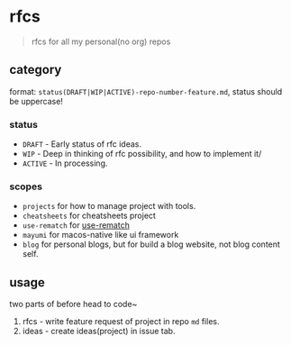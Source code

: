 # rfcs
> rfcs for all my personal(no org) repos

## category

format: `status(DRAFT|WIP|ACTIVE)-repo-number-feature.md`, status should be uppercase!

### status

- `DRAFT` - Early status of rfc ideas.
- `WIP` - Deep in thinking of rfc possibility, and how to implement it/
- `ACTIVE` - In processing.

### scopes

- `projects` for how to manage project with tools.
- `cheatsheets` for cheatsheets project
- `use-rematch` for [use-rematch](https://github.com/JiangWeixian/use-rematch)
- `mayumi` for macos-native like ui framework
- `blog` for personal blogs, but for build a blog website, not blog content self.

## usage

two parts of before head to code~

1. rfcs - write feature request of project in repo `md` files.
2. ideas - create ideas(project) in issue tab.

